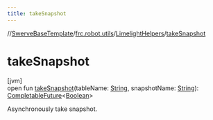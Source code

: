 ```yaml
---
title: takeSnapshot
---
```

//[SwerveBaseTemplate](../../../index.html)/[frc.robot.utils](../index.html)/[LimelightHelpers](index.html)/[takeSnapshot](take-snapshot.html)



# takeSnapshot



[jvm]\
open fun [takeSnapshot](take-snapshot.html)(tableName: [String](https://docs.oracle.com/javase/8/docs/api/java/lang/String.html), snapshotName: [String](https://docs.oracle.com/javase/8/docs/api/java/lang/String.html)): [CompletableFuture](https://docs.oracle.com/javase/8/docs/api/java/util/concurrent/CompletableFuture.html)&lt;[Boolean](https://docs.oracle.com/javase/8/docs/api/java/lang/Boolean.html)&gt;



Asynchronously take snapshot.




